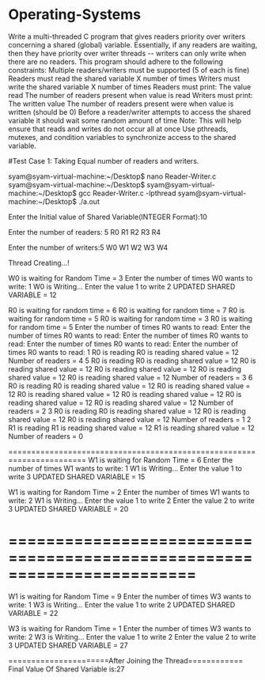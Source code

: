 # Operating-Systems
 Write a multi-threaded C program that gives readers priority over writers concerning a shared (global) variable. Essentially, if any readers are waiting, then they have priority over writer threads -- writers can only write when there are no readers. This program should adhere to the following constraints: 
    Multiple readers/writers must be supported (5 of each is fine) 
    Readers must read the shared variable X number of times 
    Writers must write the shared variable X number of times 
    Readers must print: 
        The value read 
        The number of readers present when value is read 
    Writers must print: 
        The written value 
        The number of readers present were when value is written (should be 0) 
    Before a reader/writer attempts to access the shared variable it should wait some random amount of time 
        Note: This will help ensure that reads and writes do not occur all at once 
    Use pthreads, mutexes, and condition variables to synchronize access to the shared variable.

#Test Case 1:  Taking Equal number of readers and writers.
    
syam@syam-virtual-machine:~/Desktop$ nano Reader-Writer.c
syam@syam-virtual-machine:~/Desktop$ 
syam@syam-virtual-machine:~/Desktop$ gcc Reader-Writer.c -lpthread
syam@syam-virtual-machine:~/Desktop$ ./a.out


Enter the Initial  value of Shared Variable(INTEGER Format):10

Enter the number of readers:
5
R0
R1
R2
R3
R4


Enter the number of  writers:5
W0
W1
W2
W3
W4


Thread Creating...!



W0 is waiting for Random Time = 3
Enter the number of times W0 wants to write:
1
W0 is Writing...
Enter the value 1 to write
2
UPDATED SHARED VARIABLE  = 12


R0 is waiting for random time = 6
R0 is waiting for random time = 7
R0 is waiting for random time = 5
R0 is waiting for random time = 3
R0 is waiting for random time = 5
Enter the number of times R0 wants to read:
Enter the number of times R0 wants to read:
Enter the number of times R0 wants to read:
Enter the number of times R0 wants to read:
Enter the number of times R0 wants to read:
1
R0 is reading
R0 is reading shared value = 12
Number of readers = 4
5
R0 is reading
R0 is reading shared value = 12
R0 is reading shared value = 12
R0 is reading shared value = 12
R0 is reading shared value = 12
R0 is reading shared value = 12
Number of readers = 3
6
R0 is reading
R0 is reading shared value = 12
R0 is reading shared value = 12
R0 is reading shared value = 12
R0 is reading shared value = 12
R0 is reading shared value = 12
R0 is reading shared value = 12
Number of readers = 2
3
R0 is reading
R0 is reading shared value = 12
R0 is reading shared value = 12
R0 is reading shared value = 12
Number of readers = 1
2
R1 is reading
R1 is reading shared value = 12
R1 is reading shared value = 12
Number of readers = 0

=======================================================================
W1 is waiting for Random Time = 6
Enter the number of times W1 wants to write:
1
W1 is Writing...
Enter the value 1 to write
3
UPDATED SHARED VARIABLE  = 15



W1 is waiting for Random Time = 2
Enter the number of times W1 wants to write:
2
W1 is Writing...
Enter the value 1 to write
2
Enter the value 2 to write
3
UPDATED SHARED VARIABLE  = 20

========================================================================
=======================================================================
W1 is waiting for Random Time = 9
Enter the number of times W3 wants to write:
1
W3 is Writing...
Enter the value 1 to write
2
UPDATED SHARED VARIABLE  = 22



W3 is waiting for Random Time = 1
Enter the number of times W3 wants to write:
2
W3 is Writing...
Enter the value 1 to write
2
Enter the value 2 to write
3
UPDATED SHARED VARIABLE  = 27


======================After Joining the Thread============
Final Value Of Shared Variable is:27 

